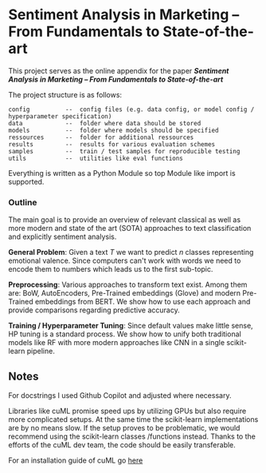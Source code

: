 # Sentiment Analysis in Marketing – From Fundamentals to State-of-the-art
This project serves as the online appendix for the paper ***Sentiment Analysis in Marketing – From Fundamentals to State-of-the-art***

The project structure is as follows:

```
config          --  config files (e.g. data config, or model config / hyperparameter specification)
data            --  folder where data should be stored
models          --  folder where models should be specified
ressources      --  folder for additional ressources
results         --  results for various evaluation schemes
samples         --  train / test samples for reproducible testing
utils           --  utilities like eval functions
```

Everything is written as a Python Module so top Module like import is supported.

### Outline
The main goal is to provide an overview of relevant classical as well as more modern and state of the art (SOTA) approaches to text classification and explicitly sentiment analysis.

**General Problem**: Given a text *T* we want to predict *n* classes representing emotional valence. Since computers can't work with words we need to encode them to numbers which leads us to the first sub-topic.

**Preprocessing**: Various approaches to transform text exist. Among them are: BoW, AutoEncoders, Pre-Trained embeddings (Glove) and modern Pre-Trained embeddings from BERT. We show how to use each approach and provide comparisons regarding predictive accuracy.

**Training / Hyperparameter Tuning**: Since default values make little sense, HP tuning is a standard process. We show how to unify both traditional models like RF with more modern approaches like CNN in a single scikit-learn pipeline.

## Notes
For docstrings I used Github Copilot and adjusted where necessary.

Libraries like cuML promise speed ups by utilizing GPUs but also require more complicated setups. At the same time the scikit-learn implementations are by no means slow. If the setup proves to be problematic, we would recommend using the scikit-learn classes /functions instead. Thanks to the efforts of the cuML dev team, the code should be easily transferable.

For an installation guide of cuML go [here]()